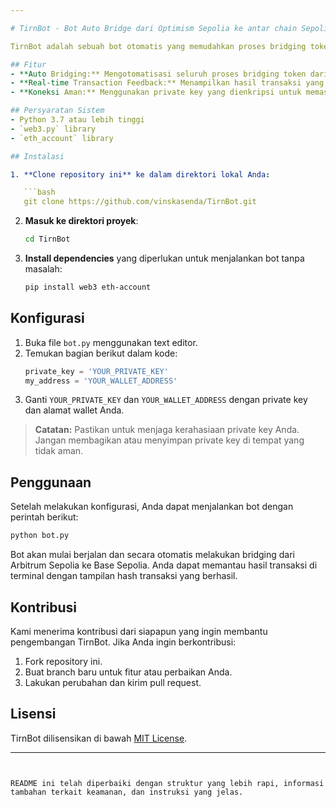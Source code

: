 ```yaml
---

# TirnBot - Bot Auto Bridge dari Optimism Sepolia ke antar chain Sepolia lainnya

TirnBot adalah sebuah bot otomatis yang memudahkan proses bridging token dari jaringan **Arbitrum Sepolia** ke **Base Sepolia**. Bot ini dikembangkan untuk mendukung pengguna yang ingin mengotomatisasi proses perpindahan aset antara dua jaringan testnet tersebut.

## Fitur
- **Auto Bridging:** Mengotomatisasi seluruh proses bridging token dari Arbitrum Sepolia ke Base Sepolia.
- **Real-time Transaction Feedback:** Menampilkan hasil transaksi yang berhasil dengan informasi hash transaksi secara real-time.
- **Koneksi Aman:** Menggunakan private key yang dienkripsi untuk memastikan keamanan transaksi.

## Persyaratan Sistem
- Python 3.7 atau lebih tinggi
- `web3.py` library
- `eth_account` library

## Instalasi

1. **Clone repository ini** ke dalam direktori lokal Anda:

   ```bash
   git clone https://github.com/vinskasenda/TirnBot.git
   ```

2. **Masuk ke direktori proyek**:

   ```bash
   cd TirnBot
   ```

3. **Install dependencies** yang diperlukan untuk menjalankan bot tanpa masalah:

   ```bash
   pip install web3 eth-account
   ```

## Konfigurasi

1. Buka file `bot.py` menggunakan text editor.
2. Temukan bagian berikut dalam kode:
   ```python
   private_key = 'YOUR_PRIVATE_KEY'
   my_address = 'YOUR_WALLET_ADDRESS'
   ```
3. Ganti `YOUR_PRIVATE_KEY` dan `YOUR_WALLET_ADDRESS` dengan private key dan alamat wallet Anda.

> **Catatan:** Pastikan untuk menjaga kerahasiaan private key Anda. Jangan membagikan atau menyimpan private key di tempat yang tidak aman.

## Penggunaan

Setelah melakukan konfigurasi, Anda dapat menjalankan bot dengan perintah berikut:

   ```bash
   python bot.py
   ```

Bot akan mulai berjalan dan secara otomatis melakukan bridging dari Arbitrum Sepolia ke Base Sepolia. Anda dapat memantau hasil transaksi di terminal dengan tampilan hash transaksi yang berhasil.

## Kontribusi

Kami menerima kontribusi dari siapapun yang ingin membantu pengembangan TirnBot. Jika Anda ingin berkontribusi:

1. Fork repository ini.
2. Buat branch baru untuk fitur atau perbaikan Anda.
3. Lakukan perubahan dan kirim pull request.

## Lisensi

TirnBot dilisensikan di bawah [MIT License](LICENSE).

---
```


README ini telah diperbaiki dengan struktur yang lebih rapi, informasi tambahan terkait keamanan, dan instruksi yang jelas.
